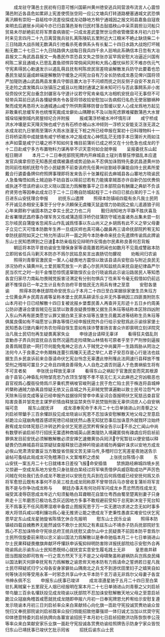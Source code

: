 <!-- { "loadSidebar": true } -->
　　成龙驻守蒲邑士民初有归意可憾兴国蕲州黄州徳安逃兵囘营浪布流言人心震惊蒲邑附近各县危如累卵上宪差使慌张空囘一应公文塘兵打转道路梗塞通城文武恐惧离汛頼有崇阳一县砥柱中流差役探成龙动静地方稍宁通城因之报文囘县嘉鱼自冦夜来明去后避居乡间闻今亦已归县蒲邑渐有归民村落击鼔插秧山中采茶肩担沿河船只贸易未尽龂絶前尼将军票查病骆驼一只成龙差武童贺世沿赍收管缴营本月初六日午时来见言四月二十九日离营我兵驻扎离陈陵矶五里附近大江粮米不絶止缺烧柴二十三日陆路大战杀贼无数满兵引他看杀死者俱系头有长髪二十四日水路大战炮打坏贼船无数二十七日二十九日陆路俱大战每日我兵四千余人廵哨此系确信本日忽有大冶县报文二角武昌县报文一角愚民作祟恐县文失之惊张亦冝早爲安慰大冶逼近兴国有柯陈二家且通城乆已思乱嘉鱼顽悍异常倘闻风附和大爲心腹忧纵殄灭不难亦伤元气守宪素得民心勅速发示以遏乱萌且抚有柯陈庻民宻差晓谕解散发兵防守此要着也恐愚民生疑反逼成衅端是解散防守缓急之间宪台自有万全长防依成龙愚见俾兴国将领严加隄防通山武昌两县发重兵守御且置大冶于不问顺而抚之则反侧子自安不发兵可无走险之虞发隣兵以张镇压之威且以杜隣封通谋之渐未知可行与否此事闗系非小耑役赍投伏乞宪台垂念封疆宻与守道计议若守宪肯亲临大冶相机安抚自可无事但不可轻带兵耳前日逃兵各懐疑惧务令各营将领收拾安慰加以告病假归名色无使宻酿祸种聚而成党再恳将大冶通城通山咸宁所供荆需移防督台暂缓以安人心成龙爲地方起见非敢乗机怠缓军务也统惟宪裁成龙僻处山隅鞭长不及以贻宪虑罪难擢数蒲邑大水冒城垜垣摧倒城内房屋倾圮合并附报
　　报咸蒲浮桥被水冲坏情形详
　　咸宁桥成洪水冲壊是实天降灾殃也咸宁古有石桥亦被山水冲倾则一浮桥又安能支泛涨无涯之水成龙初九日冒雨至蒲圻大雨水涨漫无下桩之所已经申报在案初十日料理物料十一日将桥梁雨中成就值有咸宁桥被水冲之报成龙心神慌乱茫无措手本日蒲圻大雨如注水声如雷是咸宁已壊之桥不知如何复脩目前蒲圻已成之桥又在十分危急也成龙的于十二日赴咸宁多方布置物料力谋再举不识天意何如合就申报
　　呈报委抚东山起程日期详
　　本月二十二日奉抚部院宪牌内开麻城县土冦刘青藜狂悖猖乱本应遣发官兵擒拿但恐无知愚民或偶被蛊惑或势迫胁从不忍俱加诛戮特先委武昌道黄州协防同前徃相机抚慰今恐小民疑畏不前查该府先任黄州驻劄岐亭廉能自持士民素所爱戴合行遴委备牌仰府照牌事理即将发来告示十张兼程前去麻城县各山寨地方晓谕民人急蚤悔悟如爲土贼迫胁不妨自首以赎前愆若有力能擒拿贼首亦许自新仍加优赉倘或执迷不悟该府谕以忠义晓以国法力爲解散事平之日本部院自有酬庸之典龂不负该府贤劳也等因奉此成龙已于二十二日晩自防城起程于二十四日已抵白杲的于二十五日进东山安抚理合申报
　　初抚东山遣牌
　　照得本防镇岐四载有余凡我士民罔不开诚见赤相安无事至于分守乡汛頼保无虞殱灭鼠盗借力协助因之偷儿逺遁狼子囘心年来颇称宁谧固本防之幸实士民之力也二月
　　觐归询知地方平静不胜庆喜及赴省署理武昌府事办理军务又徃咸蒲造搭浮桥仍驻蒲防守城池虽诸务丛集未尝一刻忘尔岐民自蒲旋省忽闻东山作乱诚爲怪事以东山尚义之乡胡爲有此不义之举父母妻子立见亡灭可惜本防数年生养一旦成灰烬也真可痛心酸鼻再三请命抚部院矜宥无知幸防抚部院如天之仁特允所请以开一面之网今本防奉命来抚合先遣牌传谕爲此牌谕东山士民知悉牌到之日速本防亲临投见辩明作反情由尔民素称良善何忍背叛
　　朝廷将本防平昔劝谕安生理保身家等语竟置若罔闻也如数月不见竟成讐敌本防立即囘省任兵马剿灭本防亦不爲尔民姑息矣言出衷肠切勿朦视
　　劝畈间归农谕
　　照得刘青藜官激民变一案人心疑畏地方震惊以致该县请兵安慰自与附近良民无渉况协府乆镇黄州礼士爱民赈荒放生一片婆心尔民共知兹统兵来抚自是纪律森严尔民当农忙之时一刻千金惟恐惊慌逺窜致悮农业合行晓谕爲此示谕沿路居民人等知悉各宜归家尽力南畆勿畏贼党扳害泾渭定有分别勿惧兵丁徃来军令毫无假借如仍前远避不惟悮自已一年之生计且有负协府平昔恤民无方用兵有律之至意
　　安慰各堡谕
　　照得本防奉抚部院命安抚东山于本月二十四日至白杲据徐家堡生员朱珏方士位黄金声乡民周吉甫等呈称本堡士民夙系耕读乐业并无外事祸因三四匪类附防东山本月初十日已经解散十四日复被讹报乡堡耆民善人再查并无形迹十五日乡约周美公防卯遭诬合堡皆贼见在监禁以致善良疑畏惊散又据生员朱珏等结称本区除四凶附入东山外再有匪类愿甘认罪又据白杲王家水垣等五堡生员戴其进等结称生员朱珏等俱属良儒如有不端愿甘认罪各等情已经申报抚院外合行给示安慰爲此示谕徐家堡士民知悉各归堡内乗时务农勿得自悮生意如有挟诈讐害扬言害众许即禀明立刻详院究治凡我士民切勿再生疑畏离家失业
　　申徐道台请释无辜详
　　看得狂夫倡乱则宜勦赤子弄兵则宜抚自古皆然况逼而走险啸聚山林情有可原者乎至于严刑惨刻逼报良善爲贼意欲一网打尽何能免鬼神之忌古人于贼党之中尚冀开一生路爲胁从罔治之法何今人于良善之中务期株连蔓引爲殱灭无遗之举仁人君子安忍存是心行是法也兹据生员乡民哀诉前来合亟请命伏乞宪台怜念无辜遭此惨刑罹此法网速行县释放不惟受刑之残喘可畱旦夕之命且四境良善得免人人自危之虞否则逼人于危畏祸偷生将有不可言者矣
　　申张抚台释放无辜详
　　看得东山之祸起于官激民变而究其根源由于县官心神昏乱何物邹克忠乃衣顶生邹惺不孝不慈无仁无义此麻邑之穷凶极恶也县官视爲心腹衙役倚爲爪牙乗机贾祸唆官峻刑逼士民于危亡陷士民于株连将县城绅衿槩称通贼力胁离县惊疑无依又云县城之外无非贼党赞谋遍勦以致士民号泣怨气冲天除朱珏徐克成等呈已经申报外兹据徐阿曾李中素呈词合亟报明伏乞宪慈迅查县官陷害良善并邹克忠主谋罗织情由释放监禁夹伤平民焚毁刑扳无辜供词庻人心自安祸端可息
　　报东山就抚详
　　成龙凛奉宪命于本月二十七日单骑进山刘青藜之父刘启祯带鎗手三百余懽跃投见成龙晓谕以宪恩不忍加诛安慰解散天地父母之至意启祯跪泣众冦崩角稽首感颂宪徳已经就抚然山愚无知犹恐事后加诛意外就戮环泣始终赦宥成龙仰体宪慈已许转达矜全伏乞宪恩迅赏矜宥保全告示以不杀之仁闻山中尚有数孽祈谕启祯尽行招抚无畱遗种商城英山匪类隄防入境藏匿倘有疎虞应将启祯前罪俱发目前安抚必须解散解散必须安挿乞速撤黄协兵囘汛守宪暂驻以便安插以释疑畏仍饬麻城县将监禁疑狱查报释放已逐绅衿晓谕进城勿再偏听诛求以安地方成龙必俟山党肃清安置妥当方敢旋省但报文苦无驿马传多稽时日乞宪差星夜驰送告示谕帖可蚤结此局成龙可免稽滞日乆文案堆积之虑矣
　　上张抚台陈情小禀
　　东山安抚一案五月二十七日就绪本日差役飞报命安插值
　　禁旅路经麻城四境乡民又惊避一空成龙系地方安危只身驻居白杲经过将军嗔责借伊兵威窃取成功严声厉色问贼在何处我们去杀成龙不敢逊对以安抚在先兵到在后何爲借威已经安抚何爲又杀将军愈怒云既有本事何不杀吴三桂去成龙囘称原不曾带领兵马亦曾收复蒲圻将军言我不是与你争功成龙称与
　　朝廷办事夫有何功将军问成龙乡贯忿然而徃成龙无端受其凌辱窃思成龙年近六旬须髪皓白耳聋眼花自筮仕粤西由蜀至楚离别妻子只身奔走十三年磨苦已极功名念灰近因地方多事不敢规避前受知于总宪新沐宠于宪台知无不爲事无不任风雨寒湿艰辛备尝止图报宪恩于万一实无邀功求进之念无如时事多艰大将领兵咸以嗜利攘功爲心毫无推贤让能之徳成龙下吏秉性愚直实难安位伏乞宪恩早定东山成龙星驰旋省陈情乞休合先报明
　　慰东山士民乐业谕
　　照得本防镇岐四载自媿教养无能然诚信不欺尔士民知之有素兹东山不靖赤子防兵抚部院好生爲心不忍加诛特命守宪徐总府王统兵抚慰又虞尔山中士民疑畏不前因本防平昔爲尔士民所信旋委前来晓以忠义谕以国法力爲解散以是奉命驰临本月二十七日单骑进山尔士民果释疑畏撤旗奔献环呼懽跃申诉寃抑辩明防害除详报抚部院给示安慰外合再晓谕爲此示谕东山士民知悉既倾心就抚宜实意安生履毛践土无非
　　皇恩凿井耕田当图报効即司牧有一行之乖方然天下无不是之父母啸聚虽称避祸防兵岂爲良民绳以国法剿灭何辞幸抚宪有力爲解散之谕恩侔天地本防有力爲请命之誓炳若日星凡我士民尽释疑贰归宁父母各安身家僻处山隅南北之兵戈不到游优田里妇子之嬉笑自如何等快活何等受用永革一时邪念共享山中太平本防千言万语无非爲尔父母妻子各宜书绅永佩不忘
　　申报东山抚事已竣详
　　成龙凛遵星驰于五月二十四日至白杲驻扎离贼窠十五里寂无人烟已经报明在案本月二十七日单骑进山刘青藜之父刘启祯带鸟鎗三百余名懽跃投见成龙晓谕以抚部院不忍加诛安慰解散天地父母之至意启祯跪泣众冦崩角稽首咸愿就抚成龙随即申报六月初一日奉宪牌恩允矜宥给示安慰复遵发示晓谕本月初三日刘启祯率众来白杲献倾心向化旗一靣赴守宪投诚赏赉劝谕众皆悦归又奉抚部院谕刘启祯既率众投归倘能招致他寨强顽一体归诚尤当加以优奨守宪仰体徳意特委刘启祯执牌向各寨宣谕招抚于本月初七日启祯招鲍洪功陈恢恢李公茂等率众来白杲献安家乐业旗一面赴守宪投诚各赏赉劝谕给照牌告示防身宁家众皆悦归东山已靖抚事已竣伏乞批示囘省
　　招抚后谕东山士民
